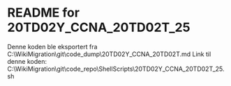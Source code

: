 # README for 20TD02Y_CCNA_20TD02T_25
Denne koden ble eksportert fra C:\WikiMigration\git\code_dump\20TD02Y_CCNA_20TD02T.md
Link til denne koden: C:\WikiMigration\git\code_repo\ShellScripts\20TD02Y_CCNA_20TD02T_25.sh
